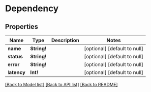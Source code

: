 # Dependency

## Properties
Name | Type | Description | Notes
------------ | ------------- | ------------- | -------------
**name** | **String!** |  | [optional] [default to null]
**status** | **String!** |  | [optional] [default to null]
**error** | **String!** |  | [optional] [default to null]
**latency** | **Int!** |  | [optional] [default to null]

[[Back to Model list]](../README.md#documentation-for-models) [[Back to API list]](../README.md#documentation-for-api-endpoints) [[Back to README]](../README.md)


